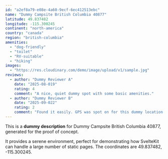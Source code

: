 ```yaml
---
id: "a2ef8a79-e08e-4a60-9ecf-6ec412513ebc"
name: "Dummy Campsite British Columbia 40877"
latitude: 49.837482
longitude: -115.300245
continent: "north-america"
country: "canada"
region: "british-columbia"
amenities:
  - "dog-friendly"
  - "toilet"
  - "RV-suitable"
  - "hiking"
images:
  - "https://res.cloudinary.com/demo/image/upload/v1/sample.jpg"
reviews:
  - author: "Dummy Reviewer A"
    date: "2025-08-019"
    rating: 4
    comment: "A nice, quiet dummy spot with some basic amenities."
  - author: "Dummy Reviewer B"
    date: "2025-09-022"
    rating: 2
    comment: "Found it easily. GPS was spot on for this dummy location."
---
```


This is a **dummy description** for Dummy Campsite British Columbia 40877, generated for the proof of concept.

It provides a serene environment, perfect for demonstrating how SvelteKit can handle a large number of static pages. The coordinates are 49.837482, -115.300245.
